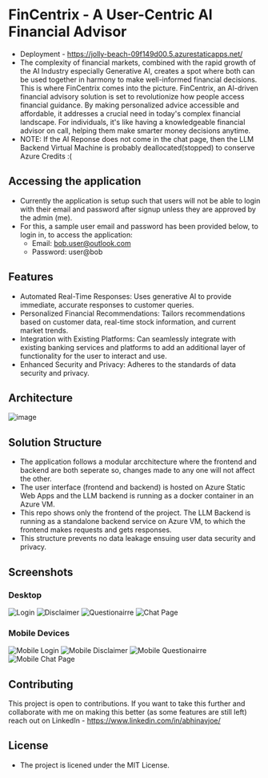 # FinCentrix - A User-Centric AI Financial Advisor
- Deployment - https://jolly-beach-09f149d00.5.azurestaticapps.net/
- The complexity of financial markets, combined with the rapid growth of the AI Industry especially Generative AI, creates a spot where both can be used together in harmony to make well-informed financial decisions. This is where FinCentrix comes into the picture. FinCentrix, an AI-driven financial advisory solution is set to revolutionize how people access financial guidance. By making personalized advice accessible and affordable, it addresses a crucial need in today's complex financial landscape. For individuals, it's like having a knowledgeable financial advisor on call, helping them make smarter money decisions anytime.
- NOTE: If the AI Reponse does not come in the chat page, then the LLM Backend Virtual Machine is probably deallocated(stopped) to conserve Azure Credits :(

## Accessing the application
- Currently the application is setup such that users will not be able to login with their email and password after signup unless they are approved by the admin (me).
- For this, a sample user email and password has been provided below, to login in, to access the application:
  - Email: bob.user@outlook.com
  - Password: user@bob

## Features
- Automated Real-Time Responses: Uses generative AI to provide immediate, accurate responses to customer queries.
- Personalized Financial Recommendations: Tailors recommendations based on customer data, real-time stock information, and current market trends.
- Integration with Existing Platforms: Can seamlessly integrate with existing banking services and platforms to add an additional layer of functionality for the user to interact and use.
- Enhanced Security and Privacy: Adheres to the standards of data security and privacy.

## Architecture
![image](https://github.com/user-attachments/assets/cd513ed1-3039-4ea6-9774-b60774f8ab5a)

## Solution Structure
- The application follows a modular arcchitecture where the frontend and backend are both seperate so, changes made to any one will not affect the other.
- The user interface (frontend and backend) is hosted on Azure Static Web Apps and the LLM backend is running as a docker container in an Azure VM.
- This repo shows only the frontend of the project. The LLM Backend is running as a standalone backend service on Azure VM, to which the frontend makes requests and gets responses.
- This structure prevents no data leakage ensuing user data security and privacy.

## Screenshots
### Desktop
![Login](https://github.com/user-attachments/assets/2b6d3877-a91c-45b3-bb18-cba169ec1cdf)
![Disclaimer](https://github.com/user-attachments/assets/a9b70b80-ef98-4bc4-99cf-ca906852fc60)
![Questionairre](https://github.com/user-attachments/assets/290b87f2-ee36-4341-bd80-ee5ebb45742d)
![Chat Page](https://github.com/user-attachments/assets/6f7fafd5-c3a9-421d-b7fc-8d5e2efbecce)

### Mobile Devices
![Mobile Login](https://github.com/user-attachments/assets/7fadd46b-272e-42cb-91f2-2b61aea189ea)
![Mobile Disclaimer](https://github.com/user-attachments/assets/6e48d6df-7a55-4bce-a75d-71e59e4f414e)
![Mobile Questionairre](https://github.com/user-attachments/assets/a0e560c6-eebf-4a5e-a3be-97d0d6cc0af2)
![Mobile Chat Page](https://github.com/user-attachments/assets/a5e454d1-8633-4086-840a-00994f0ab418)

## Contributing
This project is open to contributions. If you want to take this further and collaborate with me on making this better (as some features are still left) reach out on LinkedIn - https://www.linkedin.com/in/abhinavjoe/

## License
- The project is licened under the MIT License.
